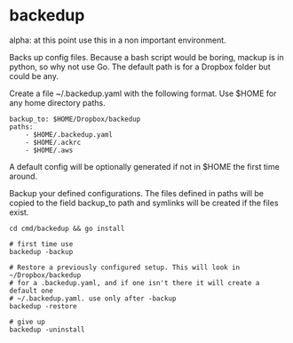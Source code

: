 # backedup

alpha: at this point use this in a non important environment.

Backs up config files. Because a bash script would be boring,
mackup is in python, so why not use Go.
The default path is for a Dropbox folder but could be any.

Create a file ~/.backedup.yaml with the following format. Use
$HOME for any home directory paths.

```
backup_to: $HOME/Dropbox/backedup
paths:
	- $HOME/.backedup.yaml
	- $HOME/.ackrc
	- $HOME/.aws
```

A default config will be optionally generated if not in $HOME the first
time around.

Backup your defined configurations. The files defined in paths will be copied
to the field backup_to path and symlinks will be created if the files exist.

```
cd cmd/backedup && go install

# first time use
backedup -backup

# Restore a previously configured setup. This will look in ~/Dropbox/backedup
# for a .backedup.yaml, and if one isn't there it will create a default one
# ~/.backedup.yaml. use only after -backup
backedup -restore

# give up
backedup -uninstall
```
